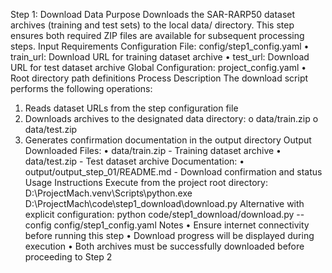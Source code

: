 Step 1: Download Data
Purpose
Downloads the SAR-RARP50 dataset archives (training and test sets) to the local data/ directory. This step ensures both required ZIP files are available for subsequent processing steps.
Input Requirements
Configuration File: config/step1_config.yaml
•	train_url: Download URL for training dataset archive
•	test_url: Download URL for test dataset archive
Global Configuration: project_config.yaml
•	Root directory path definitions
Process Description
The download script performs the following operations:
1.	Reads dataset URLs from the step configuration file
2.	Downloads archives to the designated data directory: 
o	data/train.zip
o	data/test.zip
3.	Generates confirmation documentation in the output directory
Output
Downloaded Files:
•	data/train.zip - Training dataset archive
•	data/test.zip - Test dataset archive
Documentation:
•	output/output_step_01/README.md - Download confirmation and status
Usage Instructions
Execute from the project root directory:
D:\ProjectMach\.venv\Scripts\python.exe D:\ProjectMach\code\step1_download\download.py
Alternative with explicit configuration:
python code/step1_download/download.py --config config/step1_config.yaml
Notes
•	Ensure internet connectivity before running this step
•	Download progress will be displayed during execution
•	Both archives must be successfully downloaded before proceeding to Step 2

